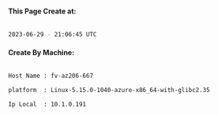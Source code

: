 
   
#### This Page Create at:

```bash

2023-06-29 - 21:06:45 UTC

```

#### Create By Machine:

```bash

Host Name : fv-az206-667

platform  : Linux-5.15.0-1040-azure-x86_64-with-glibc2.35

Ip Local  : 10.1.0.191

```

